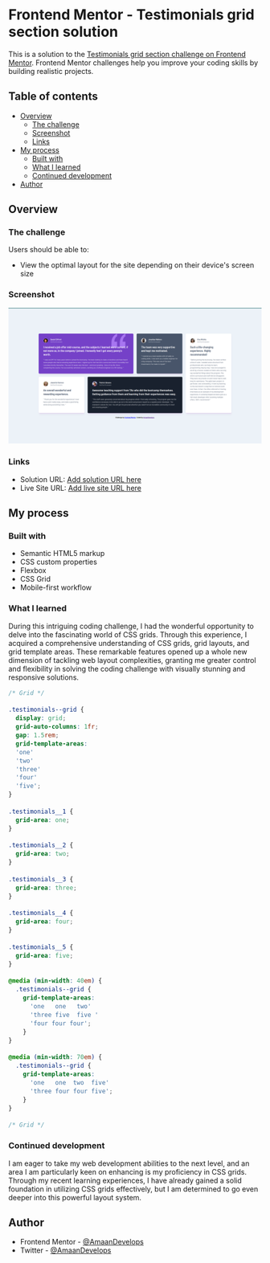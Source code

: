 # Frontend Mentor - Testimonials grid section solution

This is a solution to the [Testimonials grid section challenge on Frontend Mentor](https://www.frontendmentor.io/challenges/testimonials-grid-section-Nnw6J7Un7). Frontend Mentor challenges help you improve your coding skills by building realistic projects. 

## Table of contents

- [Overview](#overview)
  - [The challenge](#the-challenge)
  - [Screenshot](#screenshot)
  - [Links](#links)
- [My process](#my-process)
  - [Built with](#built-with)
  - [What I learned](#what-i-learned)
  - [Continued development](#continued-development)
- [Author](#author)

## Overview

### The challenge

Users should be able to:

- View the optimal layout for the site depending on their device's screen size

### Screenshot

![](./Selection_003.png)

### Links

- Solution URL: [Add solution URL here](https://www.frontendmentor.io/solutions/responsive-layout-using-css-grid-Ak0mS8J0Ab)
- Live Site URL: [Add live site URL here](https://clever-puffpuff-a555c2.netlify.app/)

## My process

### Built with

- Semantic HTML5 markup
- CSS custom properties
- Flexbox
- CSS Grid
- Mobile-first workflow

### What I learned

During this intriguing coding challenge, I had the wonderful opportunity to delve into the fascinating world of CSS grids. Through this experience, I acquired a comprehensive understanding of CSS grids, grid layouts, and grid template areas. These remarkable features opened up a whole new dimension of tackling web layout complexities, granting me greater control and flexibility in solving the coding challenge with visually stunning and responsive solutions.

```css
/* Grid */

.testimonials--grid {
  display: grid;
  grid-auto-columns: 1fr;
  gap: 1.5rem;
  grid-template-areas: 
  'one'
  'two'
  'three'
  'four'
  'five';
} 

.testimonials__1 {
  grid-area: one;
}

.testimonials__2 {
  grid-area: two;
}

.testimonials__3 {
  grid-area: three;
}

.testimonials__4 {
  grid-area: four;
}

.testimonials__5 {
  grid-area: five;
}

@media (min-width: 40em) { 
  .testimonials--grid {
    grid-template-areas: 
      'one   one   two'
      'three five  five '
      'four four four';
    }
}

@media (min-width: 70em) { 
  .testimonials--grid {
    grid-template-areas: 
      'one   one  two  five'
      'three four four five';
    }
}

/* Grid */

```

### Continued development

I am eager to take my web development abilities to the next level, and an area I am particularly keen on enhancing is my proficiency in CSS grids. Through my recent learning experiences, I have already gained a solid foundation in utilizing CSS grids effectively, but I am determined to go even deeper into this powerful layout system.

## Author

- Frontend Mentor - [@AmaanDevelops](https://www.frontendmentor.io/profile/amaandevelops)
- Twitter - [@AmaanDevelops](https://www.twitter.com/amaandevelops)
